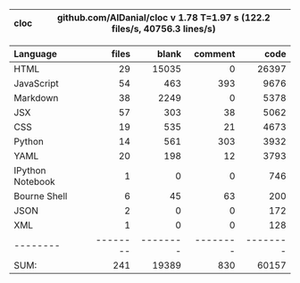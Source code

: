 cloc|github.com/AlDanial/cloc v 1.78  T=1.97 s (122.2 files/s, 40756.3 lines/s)
--- | ---

Language|files|blank|comment|code
:-------|-------:|-------:|-------:|-------:
HTML|29|15035|0|26397
JavaScript|54|463|393|9676
Markdown|38|2249|0|5378
JSX|57|303|38|5062
CSS|19|535|21|4673
Python|14|561|303|3932
YAML|20|198|12|3793
IPython Notebook|1|0|0|746
Bourne Shell|6|45|63|200
JSON|2|0|0|172
XML|1|0|0|128
--------|--------|--------|--------|--------
SUM:|241|19389|830|60157
